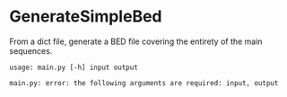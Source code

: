# GenerateSimpleBed
From a dict file, generate a BED file covering the entirety of the main sequences.


`usage: main.py [-h] input output`

`main.py: error: the following arguments are required: input, output`
